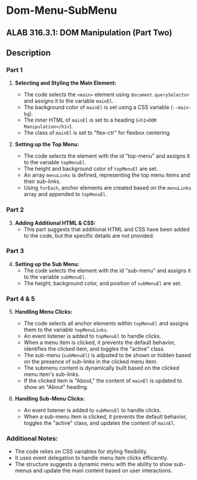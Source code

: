 # Dom-Menu-SubMenu

## ALAB 316.3.1: DOM Manipulation (Part Two)

## Description

### Part 1

1. **Selecting and Styling the Main Element:**

   - The code selects the `<main>` element using `document.querySelector` and assigns it to the variable `mainEl`.
   - The background color of `mainEl` is set using a CSS variable (`--main-bg`).
   - The inner HTML of `mainEl` is set to a heading (`<h1>DOM Manipulation</h1>`).
   - The class of `mainEl` is set to "flex-ctr" for flexbox centering.

2. **Setting up the Top Menu:**
   - The code selects the element with the id "top-menu" and assigns it to the variable `topMenuEl`.
   - The height and background color of `topMenuEl` are set.
   - An array `menuLinks` is defined, representing the top menu items and their sub-links.
   - Using `forEach`, anchor elements are created based on the `menuLinks` array and appended to `topMenuEl`.

### Part 2

3. **Adding Additional HTML & CSS:**
   - This part suggests that additional HTML and CSS have been added to the code, but the specific details are not provided.

### Part 3

4. **Setting up the Sub Menu:**
   - The code selects the element with the id "sub-menu" and assigns it to the variable `subMenuEl`.
   - The height, background color, and position of `subMenuEl` are set.

### Part 4 & 5

5. **Handling Menu Clicks:**

   - The code selects all anchor elements within `topMenuEl` and assigns them to the variable `topMenuLinks`.
   - An event listener is added to `topMenuEl` to handle clicks.
   - When a menu item is clicked, it prevents the default behavior, identifies the clicked item, and toggles the "active" class.
   - The sub-menu (`subMenuEl`) is adjusted to be shown or hidden based on the presence of sub-links in the clicked menu item.
   - The submenu content is dynamically built based on the clicked menu item's sub-links.
   - If the clicked item is "About," the content of `mainEl` is updated to show an "About" heading.

6. **Handling Sub-Menu Clicks:**
   - An event listener is added to `subMenuEl` to handle clicks.
   - When a sub-menu item is clicked, it prevents the default behavior, toggles the "active" class, and updates the content of `mainEl`.

### Additional Notes:

- The code relies on CSS variables for styling flexibility.
- It uses event delegation to handle menu item clicks efficiently.
- The structure suggests a dynamic menu with the ability to show sub-menus and update the main content based on user interactions.

